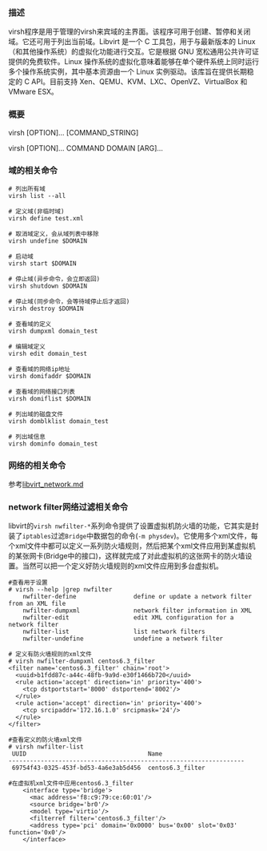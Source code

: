 ### 描述
virsh程序是用于管理的virsh来宾域的主界面。该程序可用于创建、暂停和关闭域。它还可用于列出当前域。Libvirt 是一个 C 工具包，用于与最新版本的 Linux（和其他操作系统）的虚拟化功能进行交互。它是根据 GNU 宽松通用公共许可证提供的免费软件。Linux 操作系统的虚拟化意味着能够在单个硬件系统上同时运行多个操作系统实例，其中基本资源由一个 Linux 实例驱动。该库旨在提供长期稳定的 C API。目前支持 Xen、QEMU、KVM、LXC、OpenVZ、VirtualBox 和 VMware ESX。

### 概要
virsh [OPTION]... [COMMAND_STRING]

virsh [OPTION]... COMMAND DOMAIN [ARG]...

### 域的相关命令
```
# 列出所有域
virsh list --all

# 定义域(非临时域)
virsh define test.xml

# 取消域定义，会从域列表中移除
virsh undefine $DOMAIN

# 启动域
virsh start $DOMAIN

# 停止域(异步命令，会立即返回)
virsh shutdown $DOMAIN

# 停止域(同步命令，会等待域停止后才返回)
virsh destroy $DOMAIN

# 查看域的定义
virsh dumpxml domain_test

# 编辑域定义
virsh edit domain_test

# 查看域的网络ip地址
virsh domifaddr $DOMAIN

# 查看域的网络接口列表
virsh domiflist $DOMAIN

# 列出域的磁盘文件
virsh domblklist domain_test

# 列出域信息
virsh dominfo domain_test
```

### 网络的相关命令
参考[libvirt_network.md](./libvirt_network.md)

### network filter网络过滤相关命令
libvirt的`virsh nwfilter-*`系列命令提供了设置虚拟机防火墙的功能，它其实是封装了`iptables`过滤`Bridge`中数据包的命令(`-m physdev`)。它使用多个xml文件，每个xml文件中都可以定义一系列防火墙规则，然后把某个xml文件应用到某虚拟机的某张网卡(Bridge中的接口)，这样就完成了对此虚拟机的这张网卡的防火墙设置。当然可以把一个定义好防火墙规则的xml文件应用到多台虚拟机。
```
#查看用于设置
# virsh --help |grep nwfilter
    nwfilter-define                define or update a network filter from an XML file
    nwfilter-dumpxml               network filter information in XML
    nwfilter-edit                  edit XML configuration for a network filter
    nwfilter-list                  list network filters
    nwfilter-undefine              undefine a network filter

# 定义有防火墙规则的xml文件
# virsh nwfilter-dumpxml centos6.3_filter
<filter name='centos6.3_filter' chain='root'>
  <uuid>b1fdd87c-a44c-48fb-9a9d-e30f1466b720</uuid>
  <rule action='accept' direction='in' priority='400'>
    <tcp dstportstart='8000' dstportend='8002'/>
  </rule>
  <rule action='accept' direction='in' priority='400'>
    <tcp srcipaddr='172.16.1.0' srcipmask='24'/>
  </rule>
</filter>

#查看定义的防火墙xml文件
# virsh nwfilter-list
 UUID                                  Name
------------------------------------------------------------------
 69754f43-0325-453f-bd53-4a6e3ab5d456  centos6.3_filter

#在虚拟机xml文件中应用centos6.3_filter
    <interface type='bridge'>
      <mac address='f8:c9:79:ce:60:01'/>
      <source bridge='br0'/>
      <model type='virtio'/>
      <filterref filter='centos6.3_filter'/>
      <address type='pci' domain='0x0000' bus='0x00' slot='0x03' function='0x0'/>
    </interface>

```
